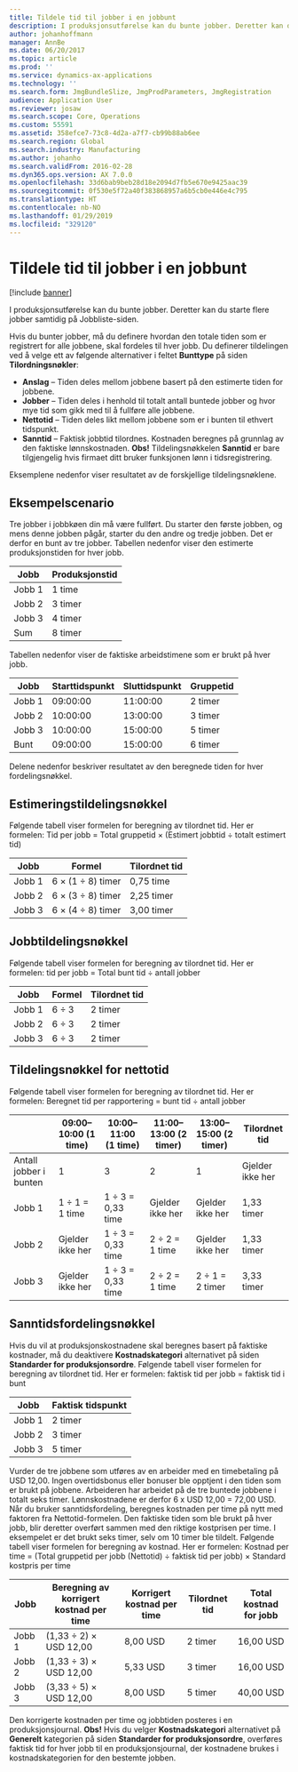```yaml
---
title: Tildele tid til jobber i en jobbunt
description: I produksjonsutførelse kan du bunte jobber. Deretter kan du starte flere jobber samtidig på Jobbliste-siden.
author: johanhoffmann
manager: AnnBe
ms.date: 06/20/2017
ms.topic: article
ms.prod: ''
ms.service: dynamics-ax-applications
ms.technology: ''
ms.search.form: JmgBundleSlize, JmgProdParameters, JmgRegistration
audience: Application User
ms.reviewer: josaw
ms.search.scope: Core, Operations
ms.custom: 55591
ms.assetid: 358efce7-73c8-4d2a-a7f7-cb99b88ab6ee
ms.search.region: Global
ms.search.industry: Manufacturing
ms.author: johanho
ms.search.validFrom: 2016-02-28
ms.dyn365.ops.version: AX 7.0.0
ms.openlocfilehash: 33d6bab9beb28d18e2094d7fb5e670e9425aac39
ms.sourcegitcommit: 0f530e5f72a40f383868957a6b5cb0e446e4c795
ms.translationtype: HT
ms.contentlocale: nb-NO
ms.lasthandoff: 01/29/2019
ms.locfileid: "329120"
---
```

# <a name="allocate-time-to-jobs-in-a-job-bundle"></a>Tildele tid til jobber i en jobbunt

[!include [banner](../includes/banner.md)]

I produksjonsutførelse kan du bunte jobber. Deretter kan du starte flere jobber samtidig på Jobbliste-siden.

Hvis du bunter jobber, må du definere hvordan den totale tiden som er registrert for alle jobbene, skal fordeles til hver jobb. Du definerer tildelingen ved å velge ett av følgende alternativer i feltet **Bunttype** på siden **Tilordningsnøkler**:

-   **Anslag** – Tiden deles mellom jobbene basert på den estimerte tiden for jobbene.
-   **Jobber** – Tiden deles i henhold til totalt antall buntede jobber og hvor mye tid som gikk med til å fullføre alle jobbene.
-   **Nettotid** – Tiden deles likt mellom jobbene som er i bunten til ethvert tidspunkt.
-   **Sanntid** – Faktisk jobbtid tilordnes. Kostnaden beregnes på grunnlag av den faktiske lønnskostnaden. **Obs!** Tildelingsnøkkelen **Sanntid** er bare tilgjengelig hvis firmaet ditt bruker funksjonen lønn i tidsregistrering.

Eksemplene nedenfor viser resultatet av de forskjellige tildelingsnøklene.

## <a name="example-scenario"></a>Eksempelscenario
Tre jobber i jobbkøen din må være fullført. Du starter den første jobben, og mens denne jobben pågår, starter du den andre og tredje jobben. Det er derfor en bunt av tre jobber. Tabellen nedenfor viser den estimerte produksjonstiden for hver jobb.

| Jobb   | Produksjonstid |
|-------|-----------------|
| Jobb 1 | 1 time          |
| Jobb 2 | 3 timer         |
| Jobb 3 | 4 timer         |
| Sum | 8 timer         |

Tabellen nedenfor viser de faktiske arbeidstimene som er brukt på hver jobb.

| Jobb    | Starttidspunkt | Sluttidspunkt | Gruppetid |
|--------|------------|----------|-------------|
| Jobb 1  | 09:00:00      | 11:00:00    | 2 timer     |
| Jobb 2  | 10:00:00      | 13:00:00    | 3 timer     |
| Jobb 3  | 10:00:00      | 15:00:00    | 5 timer     |
| Bunt | 09:00:00      | 15:00:00    | 6 timer     |

Delene nedenfor beskriver resultatet av den beregnede tiden for hver fordelingsnøkkel.

## <a name="estimation-allocation-key"></a>Estimeringstildelingsnøkkel
Følgende tabell viser formelen for beregning av tilordnet tid. Her er formelen: Tid per jobb = Total gruppetid × (Estimert jobbtid ÷ totalt estimert tid)

| Jobb   | Formel           | Tilordnet tid |
|-------|-------------------|----------------|
| Jobb 1 | 6 × (1 ÷ 8) timer | 0,75 time      |
| Jobb 2 | 6 × (3 ÷ 8) timer | 2,25 timer     |
| Jobb 3 | 6 × (4 ÷ 8) timer | 3,00 timer     |

## <a name="jobs-allocation-key"></a>Jobbtildelingsnøkkel
Følgende tabell viser formelen for beregning av tilordnet tid. Her er formelen: tid per jobb = Total bunt tid ÷ antall jobber

| Jobb   | Formel | Tilordnet tid |
|-------|---------|----------------|
| Jobb 1 | 6 ÷ 3   | 2 timer        |
| Jobb 2 | 6 ÷ 3   | 2 timer        |
| Jobb 3 | 6 ÷ 3   | 2 timer        |

## <a name="net-time-allocation-key"></a>Tildelingsnøkkel for nettotid
Følgende tabell viser formelen for beregning av tilordnet tid. Her er formelen: Beregnet tid per rapportering = bunt tid ÷ antall jobber

|                              | 09:00–10:00 (1 time) | 10:00–11:00 (1 time) | 11:00–13:00 (2 timer) | 13:00–15:00 (2 timer) | Tilordnet tid |
|------------------------------|----------------------|----------------------|-----------------------|-----------------------|----------------|
| Antall jobber i bunten | 1                    | 3                    | 2                     | 1                     | Gjelder ikke her |
| Jobb 1                        | 1 ÷ 1 = 1 time       | 1 ÷ 3 = 0,33 time    | Gjelder ikke her        | Gjelder ikke her        | 1,33 timer     |
| Jobb 2                        | Gjelder ikke her       | 1 ÷ 3 = 0,33 time    | 2 ÷ 2 = 1 time        | Gjelder ikke her        | 1,33 timer     |
| Jobb 3                        | Gjelder ikke her       | 1 ÷ 3 = 0,33 time    | 2 ÷ 2 = 1 time        | 2 ÷ 1 = 2 timer       | 3,33 timer     |

## <a name="real-time-allocation-key"></a>Sanntidsfordelingsnøkkel
Hvis du vil at produksjonskostnadene skal beregnes basert på faktiske kostnader, må du deaktivere **Kostnadskategori** alternativet på siden **Standarder for produksjonsordre**. Følgende tabell viser formelen for beregning av tilordnet tid. Her er formelen: faktisk tid per jobb = faktisk tid i bunt

| Jobb   | Faktisk tidspunkt |
|-------|-------------|
| Jobb 1 | 2 timer     |
| Jobb 2 | 3 timer     |
| Jobb 3 | 5 timer     |

Vurder de tre jobbene som utføres av en arbeider med en timebetaling på USD 12,00. Ingen overtidsbonus eller bonuser ble opptjent i den tiden som er brukt på jobbene. Arbeideren har arbeidet på de tre buntede jobbene i totalt seks timer. Lønnskostnadene er derfor 6 x USD 12,00 = 72,00 USD. Når du bruker sanntidsfordeling, beregnes kostnaden per time på nytt med faktoren fra Nettotid-formelen. Den faktiske tiden som ble brukt på hver jobb, blir deretter overført sammen med den riktige kostprisen per time. I eksempelet er det brukt seks timer, selv om 10 timer ble tildelt. Følgende tabell viser formelen for beregning av kostnad. Her er formelen: Kostnad per time = (Total gruppetid per jobb (Nettotid) ÷ faktisk tid per jobb) × Standard kostpris per time

| Jobb   | Beregning av korrigert kostnad per time | Korrigert kostnad per time | Tilordnet tid | Total kostnad for jobb |
|-------|----------------------------------------|-------------------------|----------------|-------------------|
| Jobb 1 | (1,33 ÷ 2) × USD 12,00                 | 8,00 USD                | 2 timer        | 16,00 USD         |
| Jobb 2 | (1,33 ÷ 3) × USD 12,00                 | 5,33 USD                | 3 timer        | 16,00 USD         |
| Jobb 3 | (3,33 ÷ 5) × USD 12,00                 | 8,00 USD                | 5 timer        | 40,00 USD         |

Den korrigerte kostnaden per time og jobbtiden posteres i en produksjonsjournal. **Obs!** Hvis du velger **Kostnadskategori** alternativet på **Generelt** kategorien på siden **Standarder for produksjonsordre**, overføres faktisk tid for hver jobb til en produksjonsjournal, der kostnadene brukes i kostnadskategorien for den bestemte jobben.



